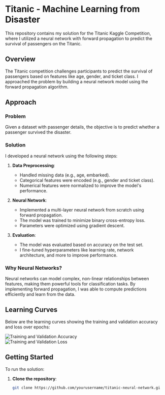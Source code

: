 # Titanic - Machine Learning from Disaster

This repository contains my solution for the Titanic Kaggle Competition, where I utilized a neural network with forward propagation to predict the survival of passengers on the Titanic.

## Overview

The Titanic competition challenges participants to predict the survival of passengers based on features like age, gender, and ticket class. I approached the problem by building a neural network model using the forward propagation algorithm.

## Approach

### Problem

Given a dataset with passenger details, the objective is to predict whether a passenger survived the disaster.

### Solution

I developed a neural network using the following steps:

1. **Data Preprocessing**:
   - Handled missing data (e.g., age, embarked).
   - Categorical features were encoded (e.g., gender and ticket class).
   - Numerical features were normalized to improve the model's performance.

2. **Neural Network**:
   - Implemented a multi-layer neural network from scratch using forward propagation.
   - The model was trained to minimize binary cross-entropy loss.
   - Parameters were optimized using gradient descent.

3. **Evaluation**:
   - The model was evaluated based on accuracy on the test set.
   - I fine-tuned hyperparameters like learning rate, network architecture, and more to improve performance.

### Why Neural Networks?

Neural networks can model complex, non-linear relationships between features, making them powerful tools for classification tasks. By implementing forward propagation, I was able to compute predictions efficiently and learn from the data.

## Learning Curves

Below are the learning curves showing the training and validation accuracy and loss over epochs:

![Training and Validation Accuracy](images/accuracy.png)  
![Training and Validation Loss](images/loss.png)

## Getting Started

To run the solution:

1. **Clone the repository**:
   ```bash
   git clone https://github.com/yourusername/titanic-neural-network.git
